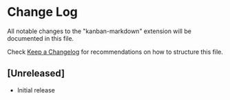 # Change Log

All notable changes to the "kanban-markdown" extension will be documented in this file.

Check [Keep a Changelog](http://keepachangelog.com/) for recommendations on how to structure this file.

## [Unreleased]

- Initial release